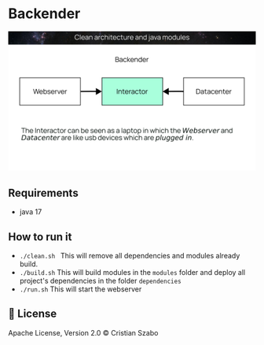 # Backender
![alt text](https://github.com/lcristianiim/backender/blob/jigsaw-implementation/description.png?raw=true)

## Requirements
- java 17

## How to run it
- `./clean.sh ` This will remove all dependencies and modules already build.
- `./build.sh` This will build modules in the `modules` folder and deploy all project's dependencies in the folder `dependencies`
- `./run.sh` This will start the webserver

## :scroll: License
Apache License, Version 2.0 © Cristian Szabo